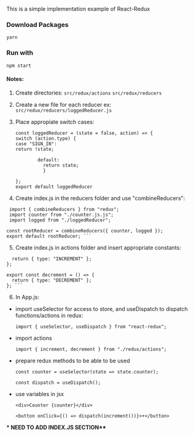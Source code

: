 This is a simple implementation example of React-Redux

### Download Packages

`yarn`

### Run with

`npm start`

#### Notes:

1. Create directories:
   `src/redux/actions`
   `src/redux/reducers`

2. Create a new file for each reducer ex:
   `src/redux/reducers/loggedReducer.js`

3. Place appropiate switch cases:

   ```
   const loggedReducer = (state = false, action) => {
   switch (action.type) {
   case "SIGN_IN":
   return !state;

           default:
             return state;
             }

   };
   export default loggedReducer
   ```

4. Create index.js in the reducers folder and use "combineReducers":

````
 import { combineReducers } from "redux";
 import counter from "./counter.js.js";
 import logged from "./loggedReducer";

const rootReducer = combineReducers({ counter, logged });
export default rootReducer; ```
````

5. Create index.js in actions folder and insert appropriate constants:

````export const increment = () => {
  return { type: "INCREMENT" };
};

export const decrement = () => {
  return { type: "DECREMENT" };
}; ```
````

6. In App.js:

- import useSelector for access to store, and useDispatch to dispatch functions/actions in redux:

  `import { useSelector, useDispatch } from "react-redux";`

- import actions

  `import { increment, decrement } from "./redux/actions";`

- prepare redux methods to be able to be used

  `const counter = useSelector(state => state.counter);`

  `const dispatch = useDispatch();`

- use variables in jsx

  `<div>Counter {counter}</div>`

  `<button onClick={() => dispatch(increment())}>+</button>`

**\* NEED TO ADD INDEX.JS SECTION\*\***

